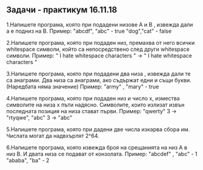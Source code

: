 ## Задачи - практикум 16.11.18

1.Напишете програма, която при подадени низове А и B , извежда дали а е подниз на B.
Пример: "abcdf", "abc" - true
"dog","cat" - false

2.Напишете програма, която при подаден низ, премахва от него всички whitespace символи, който са непосредствено след други
whitespace символи.
Пример: "  I     hate whitespace   characters  " -> " I hate whitespace characters "

3.Напишете програма, която при подадени два низа , извежда дали те са анаграми. Два низа са анаграми, ако съдържат едни и същи букви.(Наредбата няма значение)
Пример: "army" , "mary" - true

4.Напишете програма, която при подаден низ и число x, измества символите на низа х пъти надясно. Символите, които излизат извън последната позиция на низа
стават първи.
Пример: "qwerty" 3 -> "rtyqwe", "abc" 3 -> "abc"

5.Напишете програма, която при дадени две числа изкарва сбора им. Числата могат да надвхърлят 2^64.

6.Напишете програма, която извежда броя на срещанията на низ A в низ B. И двата низа се подават от конзолата.
Пример: "abcdef" , "abc" - 1
"ababa", "ba" - 2
